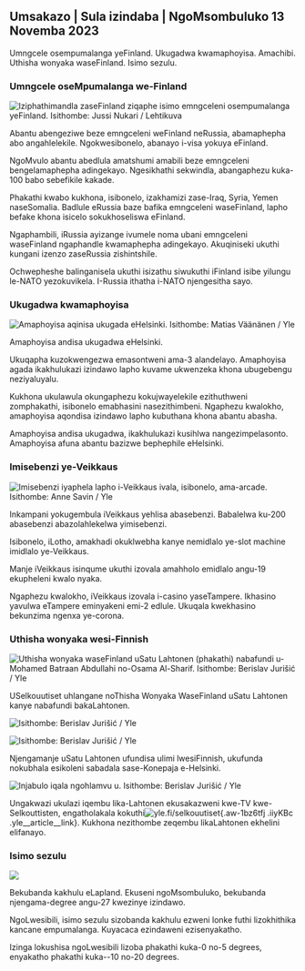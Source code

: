 ## Umsakazo \| Sula izindaba \| NgoMsombuluko 13 Novemba 2023

Umngcele osempumalanga yeFinland. Ukugadwa kwamaphoyisa. Amachibi. Uthisha wonyaka waseFinland. Isimo sezulu.

### Umngcele oseMpumalanga we-Finland

![Iziphathimandla zaseFinland ziqaphe isimo emngceleni osempumalanga yeFinland. Isithombe: Jussi Nukari / Lehtikuva](https://images.cdn.yle.fi/image/upload/c_crop,h_2880,w_5120,x_0,y_171/ar_1.7777777777777777,c_fill,g_faces,w_120,wp_60.q_auto:eco/f_auto/fl_lossy/v1699859472/39-11996406551cb5a3d93a)

Abantu abengeziwe beze emngceleni weFinland neRussia, abamaphepha abo angahlelekile. Ngokwesibonelo, abanayo i-visa yokuya eFinland.

NgoMvulo abantu abedlula amatshumi amabili beze emngceleni bengelamaphepha adingekayo. Ngesikhathi sekwindla, abangaphezu kuka-100 babo sebefikile kakade.

Phakathi kwabo kukhona, isibonelo, izakhamizi zase-Iraq, Syria, Yemen naseSomalia. Badlule eRussia baze bafika emngceleni waseFinland, lapho befake khona isicelo sokukhoseliswa eFinland.

Ngaphambili, iRussia ayizange ivumele noma ubani emngceleni waseFinland ngaphandle kwamaphepha adingekayo. Akuqiniseki ukuthi kungani izenzo zaseRussia zishintshile.

Ochwepheshe balinganisela ukuthi isizathu siwukuthi iFinland isibe yilungu le-NATO yezokuvikela. I-Russia ithatha i-NATO njengesitha sayo.

### Ukugadwa kwamaphoyisa

![Amaphoyisa aqinisa ukugada eHelsinki. Isithombe: Matias Väänänen / Yle](https://images.cdn.yle.fi/image/upload/c_crop,h_2889,w_5148,x_0,y_107/ar_1.7777777777777777,c_fill,g_1_d_0,g_1/05,q_auto:eco/f_auto/fl_lossy/v1697807957/39-11771286512a4e83c1e1)

Amaphoyisa andisa ukugadwa eHelsinki.

Ukuqapha kuzokwengezwa emasontweni ama-3 alandelayo. Amaphoyisa agada ikakhulukazi izindawo lapho kuvame ukwenzeka khona ubugebengu neziyaluyalu.

Kukhona ukulawula okungaphezu kokujwayelekile ezithuthweni zomphakathi, isibonelo emabhasini nasezithimbeni. Ngaphezu kwalokho, amaphoyisa aqondisa izindawo lapho kubuthana khona abantu abasha.

Amaphoyisa andisa ukugadwa, ikakhulukazi kusihlwa nangezimpelasonto. Amaphoyisa afuna abantu bazizwe bephephile eHelsinki.

### Imisebenzi ye-Veikkaus

![Imisebenzi iyaphela lapho i-Veikkaus ivala, isibonelo, ama-arcade. Isithombe: Anne Savin / Yle](https://images.cdn.yle.fi/image/upload/c_crop,h_1928,w_3427,x_567,y_428/ar_1.7777777777777777,c_fill,g_faces,w_01_0.q_auto:eco/f_auto/fl_lossy/v1633956464/39-86542961643200866ed)

Inkampani yokugembula iVeikkaus yehlisa abasebenzi. Babalelwa ku-200 abasebenzi abazolahlekelwa yimisebenzi.

Isibonelo, iLotho, amakhadi okuklwebha kanye nemidlalo ye-slot machine imidlalo ye-Veikkaus.

Manje iVeikkaus isinqume ukuthi izovala amahholo emidlalo angu-19 ekupheleni kwalo nyaka.

Ngaphezu kwalokho, iVeikkaus izovala i-casino yaseTampere. Ikhasino yavulwa eTampere eminyakeni emi-2 edlule. Ukuqala kwekhasino bekunzima ngenxa ye-corona.

### Uthisha wonyaka wesi-Finnish

![Uthisha wonyaka waseFinland uSatu Lahtonen (phakathi) nabafundi u-Mohamed Batraan Abdullahi no-Osama Al-Sharif. Isithombe: Berislav Jurišić / Yle](https://images.cdn.yle.fi/image/upload/c_crop,h_2982,w_5300,x_0,y_0/ar_1.7777777777777777,c_fill,g_faces,w_01_1.q_auto:eco/f_auto/fl_lossy/v1699438785/39-1197531654b5ee49bf1f)

USelkouutiset uhlangane noThisha Wonyaka WaseFinland uSatu Lahtonen kanye nabafundi bakaLahtonen.

![ Isithombe: Berislav Jurišić / Yle](https://images.cdn.yle.fi/image/upload/c_crop,h_3153,w_5603,x_0,y_0/ar_1.7777777777777777,c_fill,g_750_60,wh_1.0/q_auto:eco/f_auto/fl_lossy/v1699438827/39-1197537654b5ee95baf1)

![ Isithombe: Berislav Jurišić / Yle](https://images.cdn.yle.fi/image/upload/c_crop,h_3362,w_5987,x_0,y_0/ar_1.7777777777777777,c_fill,g_750_60,wh_1.0/q_auto:eco/f_auto/fl_lossy/v1699438816/39-1197536654b5ee899b41)

Njengamanje uSatu Lahtonen ufundisa ulimi lwesiFinnish, ukufunda nokubhala esikoleni sabadala sase-Konepaja e-Helsinki.

![Injabulo iqala ngohlamvu u. Isithombe: Berislav Jurišić / Yle](https://images.cdn.yle.fi/image/upload/c_crop,h_3362,w_5987,x_0,y_0/ar_1.7777777777777777,c_fill,g_faces,w_01_1.q_auto:eco/f_auto/fl_lossy/v1699438816/39-1197535654b5ee7e3b58)

Ungakwazi ukulazi iqembu lika-Lahtonen ekusakazweni kwe-TV kwe-Selkouttisten, engatholakala kokuthi![yle.fi/selkouutiset](https://yle.fi/selkouutiset){.aw-1bz6tfj .iiyKBc .yle__article__link}. Kukhona nezithombe zeqembu likaLahtonen ekhelini elifanayo.

### Isimo sezulu

![](https://images.cdn.yle.fi/image/upload/c_crop,h_1080,w_1919,x_0,y_0/ar_1.77777777777777777,c_fill,g_faces,h_675,w_1200_cop/0:f_auto/fl_lossy/v1699893163/39-119999365524f872df8f)

Bekubanda kakhulu eLapland. Ekuseni ngoMsombuluko, bekubanda njengama-degree angu-27 kwezinye izindawo.

NgoLwesibili, isimo sezulu sizobanda kakhulu ezweni lonke futhi lizokhithika kancane empumalanga. Kuyacaca ezindaweni ezisenyakatho.

Izinga lokushisa ngoLwesibili lizoba phakathi kuka-0 no-5 degrees, enyakatho phakathi kuka--10 no-20 degrees.